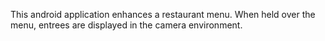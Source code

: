 This android application enhances a restaurant menu. When held over the menu, entrees are displayed in the camera environment.
